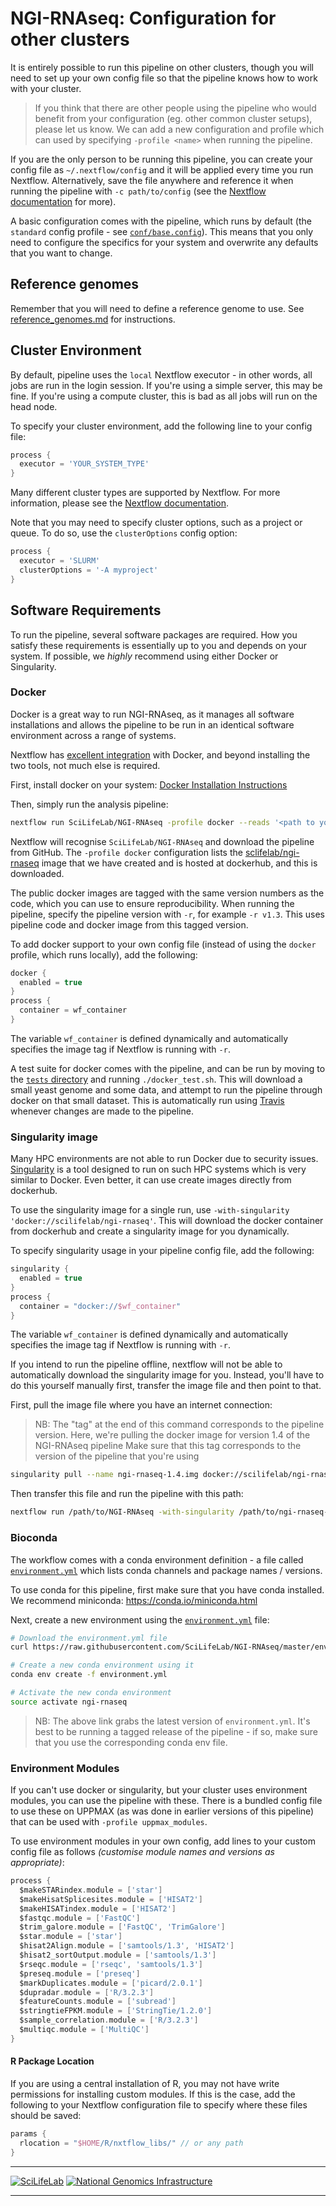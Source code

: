 # NGI-RNAseq: Configuration for other clusters

It is entirely possible to run this pipeline on other clusters, though you will need to set up your own config file so that the pipeline knows how to work with your cluster.

> If you think that there are other people using the pipeline who would benefit from your configuration (eg. other common cluster setups), please let us know. We can add a new configuration and profile which can used by specifying `-profile <name>` when running the pipeline.

If you are the only person to be running this pipeline, you can create your config file as `~/.nextflow/config` and it will be applied every time you run Nextflow. Alternatively, save the file anywhere and reference it when running the pipeline with `-c path/to/config` (see the [Nextflow documentation](https://www.nextflow.io/docs/latest/config.html) for more).

A basic configuration comes with the pipeline, which runs by default (the `standard` config profile - see [`conf/base.config`](../conf/base.config)). This means that you only need to configure the specifics for your system and overwrite any defaults that you want to change.

## Reference genomes
Remember that you will need to define a reference genome to use. See [reference_genomes.md](reference_genomes.md) for instructions.

## Cluster Environment
By default, pipeline uses the `local` Nextflow executor - in other words, all jobs are run in the login session. If you're using a simple server, this may be fine. If you're using a compute cluster, this is bad as all jobs will run on the head node.

To specify your cluster environment, add the following line to your config file:

```groovy
process {
  executor = 'YOUR_SYSTEM_TYPE'
}
```

Many different cluster types are supported by Nextflow. For more information, please see the [Nextflow documentation](https://www.nextflow.io/docs/latest/executor.html).

Note that you may need to specify cluster options, such as a project or queue. To do so, use the `clusterOptions` config option:

```groovy
process {
  executor = 'SLURM'
  clusterOptions = '-A myproject'
}
```


## Software Requirements
To run the pipeline, several software packages are required. How you satisfy these requirements is essentially up to you and depends on your system. If possible, we _highly_ recommend using either Docker or Singularity.

### Docker
Docker is a great way to run NGI-RNAseq, as it manages all software installations and allows the pipeline to be run in an identical software environment across a range of systems.

Nextflow has [excellent integration](https://www.nextflow.io/docs/latest/docker.html) with Docker, and beyond installing the two tools, not much else is required.

First, install docker on your system: [Docker Installation Instructions](https://docs.docker.com/engine/installation/)

Then, simply run the analysis pipeline:
```bash
nextflow run SciLifeLab/NGI-RNAseq -profile docker --reads '<path to your reads>' --fasta '<path to fasta ref>' --gtf '<path to gtf>'
```

Nextflow will recognise `SciLifeLab/NGI-RNAseq` and download the pipeline from GitHub. The `-profile docker` configuration lists the [sclifelab/ngi-rnaseq](https://hub.docker.com/r/scilifelab/ngi-rnaseq/) image that we have created and is hosted at dockerhub, and this is downloaded.

The public docker images are tagged with the same version numbers as the code, which you can use to ensure reproducibility. When running the pipeline, specify the pipeline version with `-r`, for example `-r v1.3`. This uses pipeline code and docker image from this tagged version.

To add docker support to your own config file (instead of using the `docker` profile, which runs locally), add the following:

```groovy
docker {
  enabled = true
}
process {
  container = wf_container
}
```

The variable `wf_container` is defined dynamically and automatically specifies the image tag if Nextflow is running with `-r`.

A test suite for docker comes with the pipeline, and can be run by moving to the [`tests` directory](https://github.com/SciLifeLab/NGI-RNAseq/tree/master/tests) and running `./docker_test.sh`. This will download a small yeast genome and some data, and attempt to run the pipeline through docker on that small dataset. This is automatically run using [Travis](https://travis-ci.org/SciLifeLab/NGI-RNAseq/) whenever changes are made to the pipeline.

### Singularity image
Many HPC environments are not able to run Docker due to security issues. [Singularity](http://singularity.lbl.gov/) is a tool designed to run on such HPC systems which is very similar to Docker. Even better, it can use create images directly from dockerhub.

To use the singularity image for a single run, use `-with-singularity 'docker://scilifelab/ngi-rnaseq'`. This will download the docker container from dockerhub and create a singularity image for you dynamically.

To specify singularity usage in your pipeline config file, add the following:

```groovy
singularity {
  enabled = true
}
process {
  container = "docker://$wf_container"
}
```

The variable `wf_container` is defined dynamically and automatically specifies the image tag if Nextflow is running with `-r`.

If you intend to run the pipeline offline, nextflow will not be able to automatically download the singularity image for you. Instead, you'll have to do this yourself manually first, transfer the image file and then point to that.

First, pull the image file where you have an internet connection:

> NB: The "tag" at the end of this command corresponds to the pipeline version.
> Here, we're pulling the docker image for version 1.4 of the NGI-RNAseq pipeline
> Make sure that this tag corresponds to the version of the pipeline that you're using

```bash
singularity pull --name ngi-rnaseq-1.4.img docker://scilifelab/ngi-rnaseq:1.4
```

Then transfer this file and run the pipeline with this path:

```bash
nextflow run /path/to/NGI-RNAseq -with-singularity /path/to/ngi-rnaseq-1.4.img
```

### Bioconda
The workflow comes with a conda environment definition - a file called
[`environment.yml`](../environment.yml) which lists conda channels and package names / versions.

To use conda for this pipeline, first make sure that you have conda installed. We recommend miniconda:
https://conda.io/miniconda.html

Next, create a new environment using the [`environment.yml`](../environment.yml) file:

```bash
# Download the environment.yml file
curl https://raw.githubusercontent.com/SciLifeLab/NGI-RNAseq/master/environment.yml -o environment.yml

# Create a new conda environment using it
conda env create -f environment.yml

# Activate the new conda environment
source activate ngi-rnaseq
```

> NB: The above link grabs the latest version of `environment.yml`. It's best to be running
> a tagged release of the pipeline - if so, make sure that you use the corresponding conda env file.


### Environment Modules
If you can't use docker or singularity, but your cluster uses environment modules, you can use the pipeline with these. There is a bundled config file to use these on UPPMAX (as was done in earlier versions of this pipeline) that can be used with `-profile uppmax_modules`.

To use environment modules in your own config, add lines to your custom config file as follows _(customise module names and versions as appropriate)_:

```groovy
process {
  $makeSTARindex.module = ['star']
  $makeHisatSplicesites.module = ['HISAT2']
  $makeHISATindex.module = ['HISAT2']
  $fastqc.module = ['FastQC']
  $trim_galore.module = ['FastQC', 'TrimGalore']
  $star.module = ['star']
  $hisat2Align.module = ['samtools/1.3', 'HISAT2']
  $hisat2_sortOutput.module = ['samtools/1.3']
  $rseqc.module = ['rseqc', 'samtools/1.3']
  $preseq.module = ['preseq']
  $markDuplicates.module = ['picard/2.0.1']
  $dupradar.module = ['R/3.2.3']
  $featureCounts.module = ['subread']
  $stringtieFPKM.module = ['StringTie/1.2.0']
  $sample_correlation.module = ['R/3.2.3']
  $multiqc.module = ['MultiQC']
}
```

#### R Package Location
If you are using a central installation of R, you may not have write permissions for installing custom modules. If this is the case, add the following to your Nextflow configuration file to specify where these files should be saved:

```groovy
params {
  rlocation = "$HOME/R/nxtflow_libs/" // or any path
}
```

---

[![SciLifeLab](images/SciLifeLab_logo.png)](http://www.scilifelab.se/)
[![National Genomics Infrastructure](images/NGI_logo.png)](https://ngisweden.scilifelab.se/)

---
